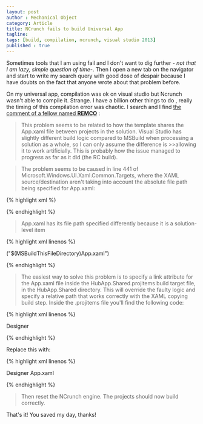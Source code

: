 ```yaml
---
layout: post
author : Mechanical Object
category: Article
title: NCrunch fails to build Universal App
tagline: 
tags: [build, compilation, ncrunch, visual studio 2013]
published : true
---
```

Sometimes tools that I am using fail and I don't want to dig further _- not that I am lazy, simple question of time-_. Then I open a new tab on the navigator and start to write my search query with good dose of despair because I have doubts on the fact that anyone wrote about that problem before. 

<!--more-->

On my universal app, compilation was ok on visual studio but Ncrunch wasn't able to compile it. Strange. I have a billion other things to do , really the timing of this compilation error was chaotic. 
I search and I find <a href="http://forum.ncrunch.net/yaf_postst1241_NCrunch-Failing-to-comple--Windows-and--WindowsPhone-projects-inside-Universal-Application-solution.aspx" target="_blank">the comment of a fellow named **REMCO**</a> :


> This problem seems to be related to how the template shares the App.xaml file between projects in the solution.
>Visual Studio has slightly different build logic compared to MSBuild when processing a solution as a whole, so I can only assume the difference is >>allowing it to work artificially. This is probably how the issue managed to progress as far as it did (the RC build).

>The problem seems to be caused in line 441 of Microsoft.Windows.UI.Xaml.Common.Targets, where the XAML source/destination aren't taking into account the absolute file path being specified for App.xaml:

{% highlight xml %}

<GeneratedXamlSrc0 Condition="'%(AllProjectXamlPages.Link)'==''" 
                   Include="@(AllProjectXamlPages->'$(XamlGeneratedOutputPath)%(Identity)')" 
/>

{% endhighlight %}

>App.xaml has its file path specified differently because it is a solution-level item 

{% highlight xml linenos %}

("$(MSBuildThisFileDirectory)App.xaml")

{% endhighlight %}

>The easiest way to solve this problem is to specify a link attribute for the App.xaml file inside the HubApp.Shared.projitems build target file, in the HubApp.Shared directory. This will override the faulty logic and specify a relative path that works correctly with the XAML copying build step. Inside the .projitems file you'll find the following code:

{% highlight xml linenos %}

<ApplicationDefinition Include="$(MSBuildThisFileDirectory)App.xaml">
    <SubType>Designer</SubType>
</ApplicationDefinition>

{% endhighlight %}

Replace this with:

{% highlight xml linenos %}

<ApplicationDefinition Include="$(MSBuildThisFileDirectory)App.xaml">
    <SubType>Designer</SubType>
    <Link>App.xaml</Link>
</ApplicationDefinition>

{% endhighlight %}

>Then reset the NCrunch engine. The projects should now build correctly.

That's it! You saved my day, thanks!